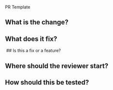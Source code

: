 PR Template
## What is the change? 
## What does it fix?
 ## Is this a fix or a feature?
## Where should the reviewer start? 
## How should this be tested?

